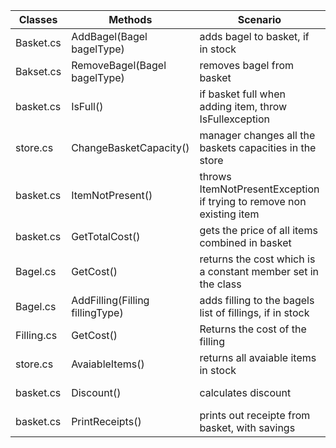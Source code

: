 | Classes    	| Methods                         	| Scenario                                                             	| Outputs          	|
|------------	|---------------------------------	|----------------------------------------------------------------------	|------------------	|
| Basket.cs  	| AddBagel(Bagel bagelType)       	| adds bagel to basket, if in stock                                    	|                  	|
| Bakset.cs  	| RemoveBagel(Bagel bagelType)    	| removes bagel from basket                                            	|                  	|
| basket.cs  	| IsFull()                        	| if basket full when adding item, throw IsFullexception               	| throws exception 	|
| store.cs   	| ChangeBasketCapacity()          	| manager changes all the baskets capacities in the store              	|                  	|
| basket.cs  	| ItemNotPresent()                	| throws ItemNotPresentException if trying to remove non existing item 	| throws exception 	|
| basket.cs  	| GetTotalCost()                  	| gets the price of all items combined in basket                       	| int total;       	|
| Bagel.cs   	| GetCost()                       	| returns the cost which is a constant member set in the class         	| int cost;        	|
| Bagel.cs   	| AddFilling(Filling fillingType) 	| adds filling to the bagels list of fillings, if in stock             	|                  	|
| Filling.cs 	| GetCost()                       	| Returns the cost of the filling                                      	| int cost;        	|
| store.cs   	| AvaiableItems()                 	| returns all avaiable items in stock                                  	| List<Item> items 	|
| basket.cs  	| Discount()                      	| calculates discount                                                  	| int discount;    	|
| basket.cs  	| PrintReceipts()                 	| prints out receipte from basket, with savings                        	|                  	|